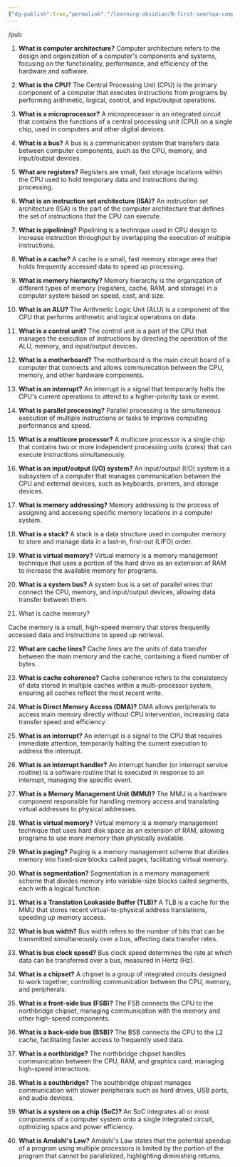 ```yaml
---
{"dg-publish":true,"permalink":"/learning-obsidian/0-first-sem/sqa-computer-architecture/","created":"2025-01-25T18:15:30.694+05:30","updated":"2025-01-28T18:51:23.045+05:30"}
---
```


/pub

1. **What is computer architecture?**
   Computer architecture refers to the design and organization of a computer's components and systems, focusing on the functionality, performance, and efficiency of the hardware and software.

2. **What is the CPU?**
   The Central Processing Unit (CPU) is the primary component of a computer that executes instructions from programs by performing arithmetic, logical, control, and input/output operations.

3. **What is a microprocessor?**
   A microprocessor is an integrated circuit that contains the functions of a central processing unit (CPU) on a single chip, used in computers and other digital devices.

4. **What is a bus?**
   A bus is a communication system that transfers data between computer components, such as the CPU, memory, and input/output devices.

5. **What are registers?**
   Registers are small, fast storage locations within the CPU used to hold temporary data and instructions during processing.

6. **What is an instruction set architecture (ISA)?**
   An instruction set architecture (ISA) is the part of the computer architecture that defines the set of instructions that the CPU can execute.

7. **What is pipelining?**
   Pipelining is a technique used in CPU design to increase instruction throughput by overlapping the execution of multiple instructions.

8. **What is a cache?**
   A cache is a small, fast memory storage area that holds frequently accessed data to speed up processing.

9. **What is memory hierarchy?**
   Memory hierarchy is the organization of different types of memory (registers, cache, RAM, and storage) in a computer system based on speed, cost, and size.

10. **What is an ALU?**
    The Arithmetic Logic Unit (ALU) is a component of the CPU that performs arithmetic and logical operations on data.

11. **What is a control unit?**
    The control unit is a part of the CPU that manages the execution of instructions by directing the operation of the ALU, memory, and input/output devices.

12. **What is a motherboard?**
    The motherboard is the main circuit board of a computer that connects and allows communication between the CPU, memory, and other hardware components.

13. **What is an interrupt?**
    An interrupt is a signal that temporarily halts the CPU's current operations to attend to a higher-priority task or event.

14. **What is parallel processing?**
    Parallel processing is the simultaneous execution of multiple instructions or tasks to improve computing performance and speed.

15. **What is a multicore processor?**
    A multicore processor is a single chip that contains two or more independent processing units (cores) that can execute instructions simultaneously.

16. **What is an input/output (I/O) system?**
    An input/output (I/O) system is a subsystem of a computer that manages communication between the CPU and external devices, such as keyboards, printers, and storage devices.

17. **What is memory addressing?**
    Memory addressing is the process of assigning and accessing specific memory locations in a computer system.

18. **What is a stack?**
    A stack is a data structure used in computer memory to store and manage data in a last-in, first-out (LIFO) order.

19. **What is virtual memory?**
    Virtual memory is a memory management technique that uses a portion of the hard drive as an extension of RAM to increase the available memory for programs.

20. **What is a system bus?**
    A system bus is a set of parallel wires that connect the CPU, memory, and input/output devices, allowing data transfer between them. 
    
    
21. What is cache memory? 

Cache memory is a small, high-speed memory that stores frequently accessed data and instructions to speed up retrieval. 

 

22. **What are cache lines?**
    Cache lines are the units of data transfer between the main memory and the cache, containing a fixed number of bytes.

23. **What is cache coherence?**
    Cache coherence refers to the consistency of data stored in multiple caches within a multi-processor system, ensuring all caches reflect the most recent write.

24. **What is Direct Memory Access (DMA)?**
    DMA allows peripherals to access main memory directly without CPU intervention, increasing data transfer speed and efficiency.

25. **What is an interrupt?**
    An interrupt is a signal to the CPU that requires immediate attention, temporarily halting the current execution to address the interrupt.

26. **What is an interrupt handler?**
    An interrupt handler (or interrupt service routine) is a software routine that is executed in response to an interrupt, managing the specific event.

27. **What is a Memory Management Unit (MMU)?**
    The MMU is a hardware component responsible for handling memory access and translating virtual addresses to physical addresses.

28. **What is virtual memory?**
    Virtual memory is a memory management technique that uses hard disk space as an extension of RAM, allowing programs to use more memory than physically available.

29. **What is paging?**
    Paging is a memory management scheme that divides memory into fixed-size blocks called pages, facilitating virtual memory.

30. **What is segmentation?**
    Segmentation is a memory management scheme that divides memory into variable-size blocks called segments, each with a logical function.

31. **What is a Translation Lookaside Buffer (TLB)?**
    A TLB is a cache for the MMU that stores recent virtual-to-physical address translations, speeding up memory access.

32. **What is bus width?**
    Bus width refers to the number of bits that can be transmitted simultaneously over a bus, affecting data transfer rates.

33. **What is bus clock speed?**
    Bus clock speed determines the rate at which data can be transferred over a bus, measured in Hertz (Hz).

34. **What is a chipset?**
    A chipset is a group of integrated circuits designed to work together, controlling communication between the CPU, memory, and peripherals.

35. **What is a front-side bus (FSB)?**
    The FSB connects the CPU to the northbridge chipset, managing communication with the memory and other high-speed components.

36. **What is a back-side bus (BSB)?**
    The BSB connects the CPU to the L2 cache, facilitating faster access to frequently used data.

37. **What is a northbridge?**
    The northbridge chipset handles communication between the CPU, RAM, and graphics card, managing high-speed interactions.

38. **What is a southbridge?**
    The southbridge chipset manages communication with slower peripherals such as hard drives, USB ports, and audio devices.

39. **What is a system on a chip (SoC)?**
    An SoC integrates all or most components of a computer system onto a single integrated circuit, optimizing space and power efficiency.

40. **What is Amdahl's Law?**
    Amdahl's Law states that the potential speedup of a program using multiple processors is limited by the portion of the program that cannot be parallelized, highlighting diminishing returns.

